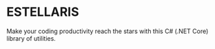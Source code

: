 # ESTELLARIS
Make your coding productivity reach the stars with this C# (.NET Core) library of utilities.